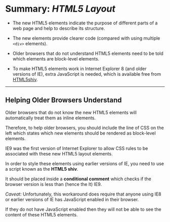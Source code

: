 # **Summary: *HTML5 Layout***

- The new HTML5 elements indicate the purpose of different parts of a web page and help to describe its structure.

- The new elements provide clearer code (compared with using multiple `<div>` elements).

- Older browsers that do not understand HTML5 elements need to be told which elements are block-level elements.

- To make HTML5 elements work in Internet Explorer 8 (and older versions of IE), extra JavaScript is needed, which is available free from [HTML5shiv](https://github.com/aFarkas/html5shiv).

---



## Helping Older Browsers Understand

Older browsers that do not know the new HTML5 elements will automatically treat them as inline elements. 

Therefore, to help older browsers, you should include the line of CSS on the left which states which new elements should be rendered as block-level elements.

IE9 was the first version of Internet Explorer to allow CSS rules to be associated with these new HTML5 layout elements.

In order to style these elements using earlier versions of IE, you need to use a script known as the **HTML5 shiv**.

It should be placed inside a **conditional
comment** which checks if the browser version is less than (hence the lt) IE9.

*Caveat:* Unfortunately, this workaround does require that anyone using IE8 or earlier versions of IE has JavaScript enabled in their browser. 

If they do not have JavaScript enabled then they will not be able to see the content of these HTML5 elements.